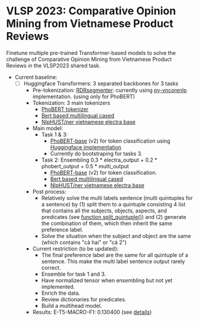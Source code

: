# VLSP 2023: Comparative Opinion Mining from Vietnamese Product Reviews
Finetune multiple pre-trained Transformer-based models to solve the challenge of Comparative Opinion Mining from Vietnamese Product Reviews in the VLSP2023 shared task.

- Current baseline:
    - [ ] Huggingface Transformers: 3 separated backbones for 3 tasks
        - Pre-tokenization: [RDRsegmenter](https://github.com/datquocnguyen/RDRsegmenter): currently using [py-vncorenlp](https://github.com/vncorenlp/VnCoreNLP) implementation. (using only for PhoBERT)
        - Tokenization: 3 main tokenizers 
            - [PhoBERT tokenizer](https://huggingface.co/docs/transformers/model_doc/phobert)
            - [Bert based multilingual cased](https://huggingface.co/bert-base-multilingual-cased)
            - [NlpHUST/ner vietnamese electra base](https://huggingface.co/NlpHUST/ner-vietnamese-electra-base)
        - Main model: 
            - Task 1 & 3:
                - [PhoBERT-base](https://github.com/VinAIResearch/PhoBERT) (v2) for token classification using [Huggingface implementation](https://huggingface.co/docs/transformers/model_doc/phobert)
                - Currently do bootstraping for tasks 3. 
            - Task 2: Ensembling 0.3 * electra_output + 0.2 * phobert_output + 0.5 * multi_output 
                - [PhoBERT-base](https://github.com/VinAIResearch/PhoBERT) (v2) for token classification.
                - [Bert based multilingual cased](https://huggingface.co/bert-base-multilingual-cased)
                - [NlpHUST/ner vietnamese electra base](https://huggingface.co/NlpHUST/ner-vietnamese-electra-base)
        - Post process:
            - Relatively solve the multi labels sentence (multi quintuples for a sentence) by (1) split them to a quintuple consisting 4 list that contains all the subjects, objects, aspects, and predicates (see [function split_quintuple()]([baseline(0.1304)/postProcess/ensembling.ipynb](https://github.com/hallie304/VLSP23-Comparative-Opinion-Mining/blob/main/baseline(0.1304)/postProcess/ensembling.ipynb))) and (2) generate the combination of them, which then inherit the same preference label.
            - Solve the situation when the subject and object are the same (which contains "cả hai" or "cả 2")
        - Current restriction (to be updated):
            - The final preference label are the same for all quintuple of a sentence. This make the multi label sentence output rarely correct.
            - Ensemble for task 1 and 3. 
            - Have normalized tensor when ensembling but not yet implemented. 
            - Enrich the data.
            - Review dictionaries for predicates.
            - Build a multihead model.
        - Results: E-T5-MACRO-F1: 0.130400 (see [details]([baseline(0.1304)/Output/scores.txt](https://github.com/hallie304/VLSP23-Comparative-Opinion-Mining/blob/main/baseline(0.1304)/Output/scores.txt)https://github.com/hallie304/VLSP23-Comparative-Opinion-Mining/blob/main/baseline(0.1304)/Output/scores.txt))

